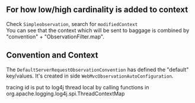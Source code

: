 ## For how low/high cardinality is added to context
Check ```Simpleobservation```, search for ```modifiedContext``` \
You can see that the context which will be sent to baggage is combined by "convention" + "ObservationFilter.map".
## Convention and Context
The ```DefaultServerRequestObservationConvention``` has defined the "default" key/values. It's created in side ```WebMvcObservationAutoConfiguration```. 


tracing id is put to log4j thread local by calling functions in org.apache.logging.log4j.spi.ThreadContextMap